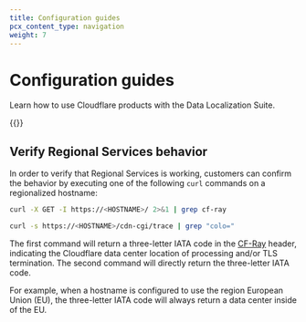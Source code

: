 ```yaml
---
title: Configuration guides
pcx_content_type: navigation
weight: 7
---
```


# Configuration guides

Learn how to use Cloudflare products with the Data Localization Suite.

{{<directory-listing>}}

## Verify Regional Services behavior

In order to verify that Regional Services is working, customers can confirm the behavior by executing one of the following `curl` commands on a regionalized hostname:

```bash
curl -X GET -I https://<HOSTNAME>/ 2>&1 | grep cf-ray
```

```bash
curl -s https://<HOSTNAME>/cdn-cgi/trace | grep "colo="
```

The first command will return a three-letter IATA code in the [CF-Ray](/fundamentals/reference/http-request-headers/#cf-ray) header, indicating the Cloudflare data center location of processing and/or TLS termination. The second command will directly return the three-letter IATA code.

For example, when a hostname is configured to use the region European Union (EU), the three-letter IATA code will always return a data center inside of the EU.